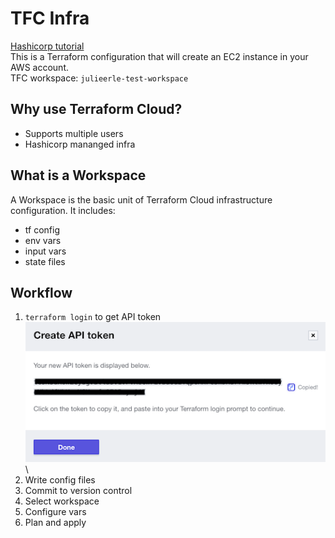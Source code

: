 # TFC Infra
[Hashicorp tutorial](https://learn.hashicorp.com/tutorials/terraform/cloud-sign-up?in=terraform/cloud-get-started) \
This is a Terraform configuration that will create an EC2 instance in your AWS account. \
TFC workspace: `julieerle-test-workspace`

## Why use Terraform Cloud?
- Supports multiple users
- Hashicorp mananged infra

## What is a Workspace
A Workspace is the basic unit of Terraform Cloud infrastructure configuration. It includes:
- tf config
- env vars
- input vars
- state files

## Workflow
1. `terraform login` to get API token\
    ![API token](assets/tfc-login.png)\
2. Write config files
3. Commit to version control
4. Select workspace
5. Configure vars
6. Plan and apply
